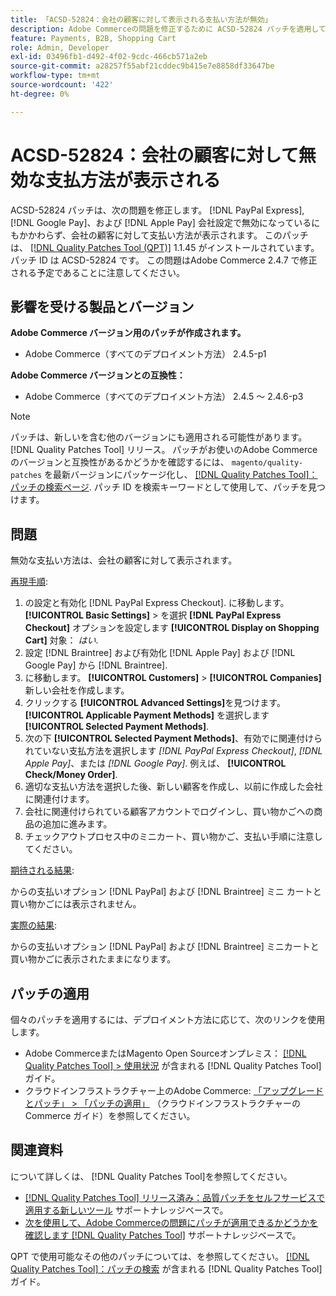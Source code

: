 ```yaml
---
title: 「ACSD-52824：会社の顧客に対して表示される支払い方法が無効」
description: Adobe Commerceの問題を修正するために ACSD-52824 パッチを適用してください。この問題の場所は次のとおりです。 [!DNL PayPal Express], [!DNL Google Pay], and [!DNL Apple Pay] 会社設定で無効になっているにもかかわらず、会社の顧客に対して支払い方法が表示されます。
feature: Payments, B2B, Shopping Cart
role: Admin, Developer
exl-id: 03496fb1-d492-4f02-9cdc-466cb571a2eb
source-git-commit: a28257f55abf21cddec9b415e7e8858df33647be
workflow-type: tm+mt
source-wordcount: '422'
ht-degree: 0%

---
```


# ACSD-52824：会社の顧客に対して無効な支払方法が表示される

ACSD-52824 パッチは、次の問題を修正します。 [!DNL PayPal Express], [!DNL Google Pay]、および [!DNL Apple Pay] 会社設定で無効になっているにもかかわらず、会社の顧客に対して支払い方法が表示されます。 このパッチは、 [[!DNL Quality Patches Tool (QPT)]](/help/announcements/adobe-commerce-announcements/magento-quality-patches-released-new-tool-to-self-serve-quality-patches.md) 1.1.45 がインストールされています。 パッチ ID は ACSD-52824 です。 この問題はAdobe Commerce 2.4.7 で修正される予定であることに注意してください。

## 影響を受ける製品とバージョン

**Adobe Commerce バージョン用のパッチが作成されます。**

* Adobe Commerce（すべてのデプロイメント方法） 2.4.5-p1

**Adobe Commerce バージョンとの互換性：**

* Adobe Commerce（すべてのデプロイメント方法） 2.4.5 ～ 2.4.6-p3

>[!NOTE]
>
>パッチは、新しいを含む他のバージョンにも適用される可能性があります。 [!DNL Quality Patches Tool] リリース。 パッチがお使いのAdobe Commerceのバージョンと互換性があるかどうかを確認するには、 `magento/quality-patches` を最新バージョンにパッケージ化し、 [[!DNL Quality Patches Tool]：パッチの検索ページ](https://experienceleague.adobe.com/tools/commerce-quality-patches/index.html). パッチ ID を検索キーワードとして使用して、パッチを見つけます。

## 問題

無効な支払い方法は、会社の顧客に対して表示されます。

<u>再現手順</u>:

1. の設定と有効化 [!DNL PayPal Express Checkout]. に移動します。 **[!UICONTROL Basic Settings]** > を選択 **[!DNL PayPal Express Checkout]** オプションを設定します **[!UICONTROL Display on Shopping Cart]** 対象： *はい*.
1. 設定 [!DNL Braintree] および有効化 [!DNL Apple Pay] および [!DNL Google Pay] から [!DNL Braintree].
1. に移動します。 **[!UICONTROL Customers]** > **[!UICONTROL Companies]** 新しい会社を作成します。
1. クリックする **[!UICONTROL Advanced Settings]**&#x200B;を見つけます。 **[!UICONTROL Applicable Payment Methods]** を選択します **[!UICONTROL Selected Payment Methods]**.
1. 次の下 **[!UICONTROL Selected Payment Methods]**、有効でに関連付けられていない支払方法を選択します *[!DNL PayPal Express Checkout]*, *[!DNL Apple Pay]*、または *[!DNL Google Pay]*. 例えば、 **[!UICONTROL Check/Money Order]**.
1. 適切な支払い方法を選択した後、新しい顧客を作成し、以前に作成した会社に関連付けます。
1. 会社に関連付けられている顧客アカウントでログインし、買い物かごへの商品の追加に進みます。
1. チェックアウトプロセス中のミニカート、買い物かご、支払い手順に注意してください。

<u>期待される結果</u>:

からの支払いオプション [!DNL PayPal] および [!DNL Braintree] ミニ カートと買い物かごには表示されません。

<u>実際の結果</u>:

からの支払いオプション [!DNL PayPal] および [!DNL Braintree] ミニカートと買い物かごに表示されたままになります。

## パッチの適用

個々のパッチを適用するには、デプロイメント方法に応じて、次のリンクを使用します。

* Adobe CommerceまたはMagento Open Sourceオンプレミス： [[!DNL Quality Patches Tool] > 使用状況](https://experienceleague.adobe.com/docs/commerce-operations/tools/quality-patches-tool/usage.html) が含まれる [!DNL Quality Patches Tool] ガイド。
* クラウドインフラストラクチャー上のAdobe Commerce: [「アップグレードとパッチ」 > 「パッチの適用」](https://experienceleague.adobe.com/docs/commerce-cloud-service/user-guide/develop/upgrade/apply-patches.html) （クラウドインフラストラクチャーのCommerce ガイド）を参照してください。

## 関連資料

について詳しくは、 [!DNL Quality Patches Tool]を参照してください。

* [[!DNL Quality Patches Tool] リリース済み：品質パッチをセルフサービスで適用する新しいツール](/help/announcements/adobe-commerce-announcements/magento-quality-patches-released-new-tool-to-self-serve-quality-patches.md) サポートナレッジベースで。
* [次を使用して、Adobe Commerceの問題にパッチが適用できるかどうかを確認します [!DNL Quality Patches Tool]](/help/support-tools/patches-available-in-qpt-tool/check-patch-for-magento-issue-with-magento-quality-patches.md) サポートナレッジベースで。

QPT で使用可能なその他のパッチについては、を参照してください。 [[!DNL Quality Patches Tool]：パッチの検索](https://experienceleague.adobe.com/tools/commerce-quality-patches/index.html) が含まれる [!DNL Quality Patches Tool] ガイド。
